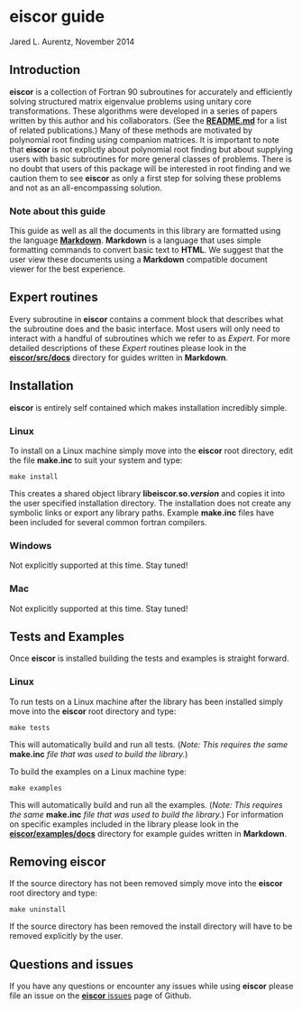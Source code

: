 # eiscor guide #
Jared L. Aurentz, November 2014

## Introduction ##
__eiscor__ is a collection of Fortran 90 subroutines for accurately and efficiently solving structured matrix eigenvalue problems using unitary core transformations. These algorithms were developed in a series of papers written by this author and his collaborators. (See the [__README.md__](https://github.com/jaurentz/eiscor/blob/development/README.md) for a list of related publications.) Many of these methods are motivated by polynomial root finding using companion matrices. It is important to note that __eiscor__ is not explictly about polynomial root finding but about supplying users with basic subroutines for more general classes of problems. There is no doubt that users of this package will be interested in root finding and we caution them to see __eiscor__ as only a first step for solving these problems and not as an all-encompassing solution.

### Note about this guide ###
This guide as well as all the documents in this library are formatted using the language [__Markdown__](http://daringfireball.net/projects/markdown/). __Markdown__ is a language that uses simple formatting commands to convert basic text to __HTML__. We suggest that the user view these documents using a __Markdown__ compatible document viewer for the best experience.

## Expert routines ##
Every subroutine in __eiscor__ contains a comment block that describes what the subroutine does and the basic interface. Most users will only need to interact with a handful of subroutines which we refer to as _Expert_. For more detailed descriptions of these _Expert_ routines please look in the [__eiscor/src/docs__](https://github.com/jaurentz/eiscor/tree/master/src/docs) directory for guides written in __Markdown__.  

## Installation ##
__eiscor__ is entirely self contained which makes installation incredibly simple.

### Linux ###
To install on a Linux machine simply move into the __eiscor__ root directory, edit the file __make.inc__ to 
suit your system and type:
```
make install
```
This creates a shared object library __libeiscor.so._version___ and copies it into the user specified 
installation directory. 
The installation does not create any symbolic links or export any library paths. Example __make.inc__ files have been included for several common fortran compilers.

### Windows ###
Not explicitly supported at this time. Stay tuned!

### Mac ###
Not explicitly supported at this time. Stay tuned!

## Tests and Examples ##
Once __eiscor__ is installed building the tests and examples is straight forward.

### Linux ###
To run tests on a Linux machine after the library has been installed simply move into the __eiscor__ root directory and type:
```
make tests
```
This will automatically build and run all tests. (_Note: This requires the same_ __make.inc__ _file that was used to build the library._) 

To build the examples on a Linux machine type:
```
make examples
```
This will automatically build and run all the examples. (_Note: This requires the same_ __make.inc__ _file that was used to build the library._) For information on specific examples included in the library please look in the [__eiscor/examples/docs__](https://github.com/jaurentz/eiscor/tree/master/examples/docs) directory for example guides written in __Markdown__.

## Removing eiscor ##
If the source directory has not been removed simply move into the __eiscor__ root directory and type:
```
make uninstall
```
If the source directory has been removed the install directory will have to be removed explicitly by the user.

## Questions and issues ##
If you have any questions or encounter any issues while using __eiscor__ please file an issue on the [__eiscor__ issues](https://github.com/jaurentz/eiscor/issues) page of Github.
